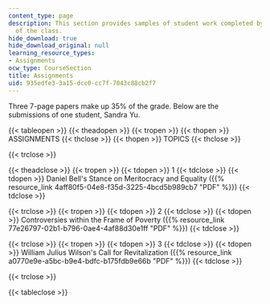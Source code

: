 ```yaml
---
content_type: page
description: This section provides samples of student work completed by a student
  of the class.
hide_download: true
hide_download_original: null
learning_resource_types:
- Assignments
ocw_type: CourseSection
title: Assignments
uid: 935edfe3-3a15-dcc0-cc7f-7043c88cb2f7
---
```


Three 7-page papers make up 35% of the grade. Below are the submissions of one student, Sandra Yu.

{{< tableopen >}}
{{< theadopen >}}
{{< tropen >}}
{{< thopen >}}
ASSIGNMENTS
{{< thclose >}}
{{< thopen >}}
TOPICS
{{< thclose >}}

{{< trclose >}}

{{< theadclose >}}
{{< tropen >}}
{{< tdopen >}}
1
{{< tdclose >}}
{{< tdopen >}}
Daniel Bell's Stance on Meritocracy and Equality ({{% resource_link 4aff80f5-04e8-f35d-3225-4bcd5b989cb7 "PDF" %}})
{{< tdclose >}}

{{< trclose >}}
{{< tropen >}}
{{< tdopen >}}
2
{{< tdclose >}}
{{< tdopen >}}
Controversies within the Frame of Poverty ({{% resource_link 77e26797-02b1-b796-0ae4-4af88d30e1ff "PDF" %}})
{{< tdclose >}}

{{< trclose >}}
{{< tropen >}}
{{< tdopen >}}
3
{{< tdclose >}}
{{< tdopen >}}
William Julius Wilson's Call for Revitalization ({{% resource_link a0770e9e-a5bc-b9e4-bdfc-b175fdb9e66b "PDF" %}})
{{< tdclose >}}

{{< trclose >}}

{{< tableclose >}}
